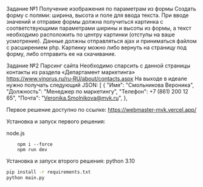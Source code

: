 Задание №1 Получение изображения по параметрам из формы
Создать форму с полями: ширина, высота и поле для ввода текста. При вводе значений и
отправке формы должна получиться картинка с соответствующими параметрами
ширины и высоты из формы, а текст необходимо расположить по центру картинки
(отступы на ваше усмотрение).
Данные должны отправляться ajax  и приниматься файлом с расширением php.
Картинку можно либо вернуть на страницу под форму, либо отправить ее на скачивание.

Задание №2 Парсинг сайта
Необходимо спарсить с данной страницы контакты из раздела «Департамент
маркетинга»
https://www.vinorus.ru/ru-RU/about/contacts.aspx
На выходе в идеале нужно получать следующий JSON:
[
{
"Имя": "Смольникова Вероника",
"Должность": "Менеджер по маркетингу",
"Телефон": +7 (861) 200 12 65",
"Почта": "Veronika.Smolnikova@mvk.ru",
},

Первое решение доступно по ссылке: https://webmaster-mvk.vercel.app/

Установка и запуск первого решения:

node.js
```
    npm i --force
    npm run dev
```
Установка и запуск второго решения:
python 3.10
```bash
pip install -r requirements.txt
python main.py
```


